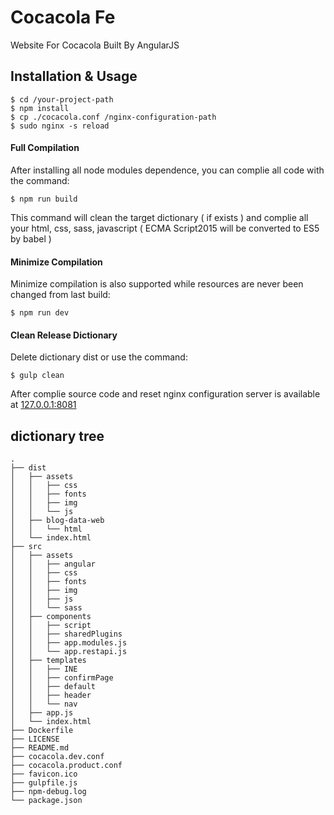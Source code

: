 # Cocacola Fe
Website For Cocacola Built By AngularJS

## Installation & Usage

```
$ cd /your-project-path
$ npm install
$ cp ./cocacola.conf /nginx-configuration-path
$ sudo nginx -s reload
```

#### Full Compilation
After installing all node modules dependence, you can complie all code with the command:
```
$ npm run build
```
This command will clean the target dictionary ( if exists ) and complie all your html, css, sass, javascript ( ECMA Script2015 will be converted to ES5 by babel )


#### Minimize Compilation
Minimize compilation is also supported while resources are never been changed from last build:
```
$ npm run dev
```


#### Clean Release Dictionary
Delete dictionary dist or use the command:
```
$ gulp clean
```

After complie source code and reset nginx configuration server is available at [127.0.0.1:8081](127.0.0.1:8081)

## dictionary tree

```
.
├── dist
│   ├── assets
│   │   ├── css
│   │   ├── fonts
│   │   ├── img
│   │   └── js
│   ├── blog-data-web
│   │   └── html
│   └── index.html
├── src
│   ├── assets
│   │   ├── angular
│   │   ├── css
│   │   ├── fonts
│   │   ├── img
│   │   ├── js
│   │   └── sass
│   ├── components
│   │   ├── script
│   │   ├── sharedPlugins
│   │   ├── app.modules.js
│   │   └── app.restapi.js
│   ├── templates
│   │   ├── INE
│   │   ├── confirmPage
│   │   ├── default
│   │   ├── header
│   │   └── nav
│   ├── app.js
│   └── index.html
├── Dockerfile
├── LICENSE
├── README.md
├── cocacola.dev.conf
├── cocacola.product.conf
├── favicon.ico
├── gulpfile.js
├── npm-debug.log
└── package.json

```
